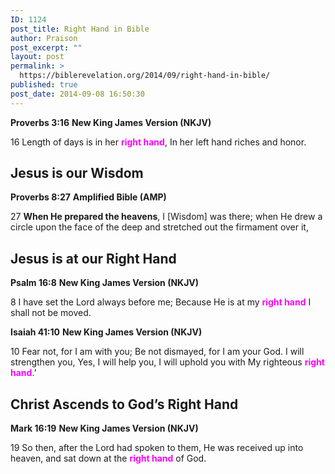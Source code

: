 ```yaml
---
ID: 1124
post_title: Right Hand in Bible
author: Praison
post_excerpt: ""
layout: post
permalink: >
  https://biblerevelation.org/2014/09/right-hand-in-bible/
published: true
post_date: 2014-09-08 16:50:30
---
```

<strong>Proverbs 3:16</strong>
<strong> New King James Version (NKJV)</strong>

16 Length of days is in her <span style="color: #ff00ff;"><strong>right hand</strong></span>,
In her left hand riches and honor.
<h2>Jesus is our Wisdom</h2>
<strong>Proverbs 8:27</strong>
<strong>Amplified Bible (AMP)</strong>

27 <strong>When He prepared the heavens</strong>, I [Wisdom] was there; when He drew a circle upon the face of the deep and stretched out the firmament over it,
<h2><strong>Jesus is at our Right Hand</strong></h2>
<strong>Psalm 16:8</strong>
<strong> New King James Version (NKJV)</strong>

8 I have set the Lord always before me;
Because He is at my <span style="color: #ff00ff;"><strong>right hand</strong></span> I shall not be moved.

<strong>Isaiah 41:10</strong>
<strong> New King James Version (NKJV)</strong>

10 Fear not, for I am with you;
Be not dismayed, for I am your God.
I will strengthen you,
Yes, I will help you,
I will uphold you with My righteous <span style="color: #ff00ff;"><strong>right hand</strong></span>.’
<h2><strong>Christ Ascends to God’s Right Hand</strong></h2>
<strong>Mark 16:19</strong>
<strong>New King James Version (NKJV)</strong>

19 So then, after the Lord had spoken to them, He was received up into heaven, and sat down at the <span style="color: #ff00ff;"><strong>right hand</strong></span> of God.

&nbsp;